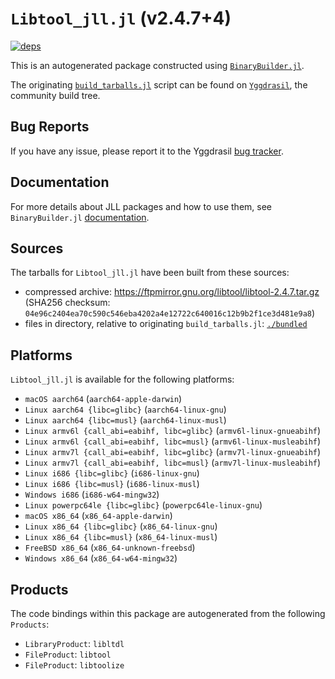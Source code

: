 # `Libtool_jll.jl` (v2.4.7+4)

[![deps](https://juliahub.com/docs/Libtool_jll/deps.svg)](https://juliahub.com/ui/Packages/General/Libtool_jll/)

This is an autogenerated package constructed using [`BinaryBuilder.jl`](https://github.com/JuliaPackaging/BinaryBuilder.jl).

The originating [`build_tarballs.jl`](https://github.com/JuliaPackaging/Yggdrasil/blob/4908ac43a3d901cefca06fd2652e69040aab1c9f/L/Libtool/build_tarballs.jl) script can be found on [`Yggdrasil`](https://github.com/JuliaPackaging/Yggdrasil/), the community build tree.

## Bug Reports

If you have any issue, please report it to the Yggdrasil [bug tracker](https://github.com/JuliaPackaging/Yggdrasil/issues).

## Documentation

For more details about JLL packages and how to use them, see `BinaryBuilder.jl` [documentation](https://docs.binarybuilder.org/stable/jll/).

## Sources

The tarballs for `Libtool_jll.jl` have been built from these sources:

* compressed archive: https://ftpmirror.gnu.org/libtool/libtool-2.4.7.tar.gz (SHA256 checksum: `04e96c2404ea70c590c546eba4202a4e12722c640016c12b9b2f1ce3d481e9a8`)
* files in directory, relative to originating `build_tarballs.jl`: [`./bundled`](https://github.com/JuliaPackaging/Yggdrasil/tree/4908ac43a3d901cefca06fd2652e69040aab1c9f/L/Libtool/bundled)

## Platforms

`Libtool_jll.jl` is available for the following platforms:

* `macOS aarch64` (`aarch64-apple-darwin`)
* `Linux aarch64 {libc=glibc}` (`aarch64-linux-gnu`)
* `Linux aarch64 {libc=musl}` (`aarch64-linux-musl`)
* `Linux armv6l {call_abi=eabihf, libc=glibc}` (`armv6l-linux-gnueabihf`)
* `Linux armv6l {call_abi=eabihf, libc=musl}` (`armv6l-linux-musleabihf`)
* `Linux armv7l {call_abi=eabihf, libc=glibc}` (`armv7l-linux-gnueabihf`)
* `Linux armv7l {call_abi=eabihf, libc=musl}` (`armv7l-linux-musleabihf`)
* `Linux i686 {libc=glibc}` (`i686-linux-gnu`)
* `Linux i686 {libc=musl}` (`i686-linux-musl`)
* `Windows i686` (`i686-w64-mingw32`)
* `Linux powerpc64le {libc=glibc}` (`powerpc64le-linux-gnu`)
* `macOS x86_64` (`x86_64-apple-darwin`)
* `Linux x86_64 {libc=glibc}` (`x86_64-linux-gnu`)
* `Linux x86_64 {libc=musl}` (`x86_64-linux-musl`)
* `FreeBSD x86_64` (`x86_64-unknown-freebsd`)
* `Windows x86_64` (`x86_64-w64-mingw32`)

## Products

The code bindings within this package are autogenerated from the following `Products`:

* `LibraryProduct`: `libltdl`
* `FileProduct`: `libtool`
* `FileProduct`: `libtoolize`
